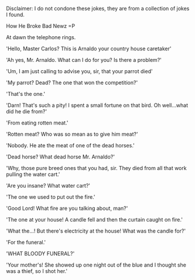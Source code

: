 Disclaimer: I do not condone these jokes, they are from a collection of jokes I found.

How He Broke Bad Newz =P

At dawn the telephone rings.

'Hello, Master Carlos? This is Arnaldo your country house caretaker'

'Ah yes, Mr. Arnaldo. What can I do for you? Is there a problem?'

'Um, I am just calling to advise you, sir, that your parrot died'

'My parrot? Dead? The one that won the competition?'

'That's the one.'

'Darn! That's such a pity! I spent a small fortune on that bird. Oh well...what did he die from?'

'From eating rotten meat.'

'Rotten meat? Who was so mean as to give him meat?'

'Nobody. He ate the meat of one of the dead horses.'

'Dead horse? What dead horse Mr. Arnaldo?'

'Why, those pure breed ones that you had, sir. They died from all that work pulling the water cart.'

'Are you insane? What water cart?'

'The one we used to put out the fire.'

'Good Lord! What fire are you talking about, man?'

'The one at your house! A candle fell and then the curtain caught on fire.'

'What the...! But there's electricity at the house! What was the candle for?'

'For the funeral.'

'WHAT BLOODY FUNERAL?'

'Your mother's! She showed up one night out of the blue and I thought she was a thief, so I shot her.'

